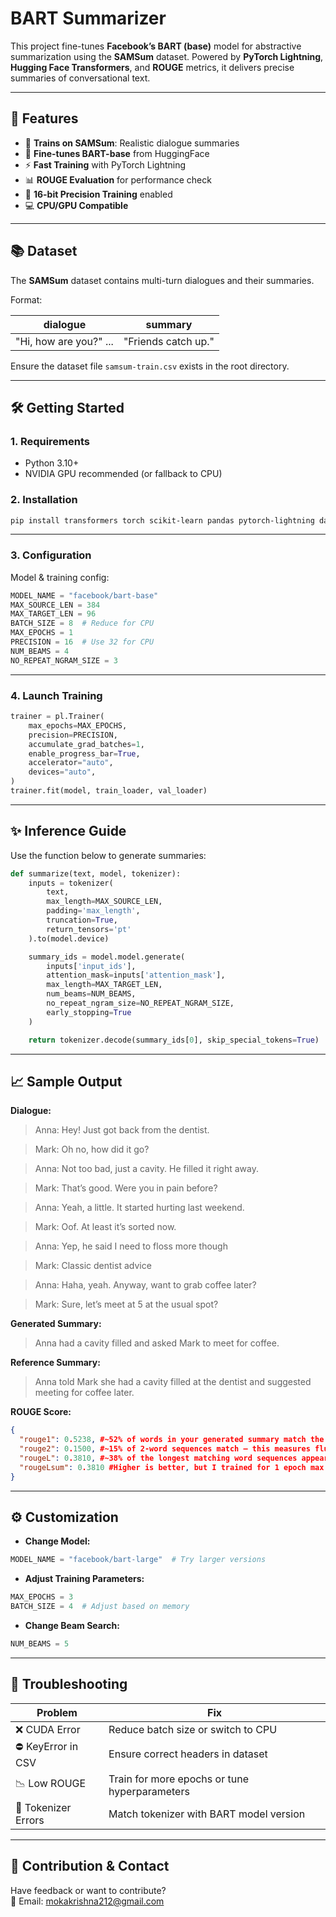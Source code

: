 #  BART Summarizer

This project fine-tunes **Facebook’s BART (base)** model for abstractive summarization using the **SAMSum** dataset. Powered by **PyTorch Lightning**, **Hugging Face Transformers**, and **ROUGE** metrics, it delivers precise summaries of conversational text.

---

## 🚀 Features

- 🧾 **Trains on SAMSum**: Realistic dialogue summaries  
- 🤖 **Fine-tunes BART-base** from HuggingFace  
- ⚡ **Fast Training** with PyTorch Lightning  
- 📊 **ROUGE Evaluation** for performance check  
- 🧪 **16-bit Precision Training** enabled  
- 💻 **CPU/GPU Compatible**

---

## 📚 Dataset

The **SAMSum** dataset contains multi-turn dialogues and their summaries.

Format:

| dialogue | summary |
|---------|---------|
| "Hi, how are you?" ... | "Friends catch up." |

Ensure the dataset file `samsum-train.csv` exists in the root directory.

---

## 🛠️ Getting Started

### 1. Requirements

- Python 3.10+
- NVIDIA GPU recommended (or fallback to CPU)

### 2. Installation

```bash
pip install transformers torch scikit-learn pandas pytorch-lightning datasets rouge-score evaluate
```

---

### 3. Configuration

Model & training config:

```python
MODEL_NAME = "facebook/bart-base"
MAX_SOURCE_LEN = 384
MAX_TARGET_LEN = 96
BATCH_SIZE = 8  # Reduce for CPU
MAX_EPOCHS = 1
PRECISION = 16  # Use 32 for CPU
NUM_BEAMS = 4
NO_REPEAT_NGRAM_SIZE = 3
```

---

### 4. Launch Training

```python
trainer = pl.Trainer(
    max_epochs=MAX_EPOCHS,
    precision=PRECISION,
    accumulate_grad_batches=1,
    enable_progress_bar=True,
    accelerator="auto",
    devices="auto",
)
trainer.fit(model, train_loader, val_loader)
```

---

## ✨ Inference Guide

Use the function below to generate summaries:

```python
def summarize(text, model, tokenizer):
    inputs = tokenizer(
        text,
        max_length=MAX_SOURCE_LEN,
        padding='max_length',
        truncation=True,
        return_tensors='pt'
    ).to(model.device)

    summary_ids = model.model.generate(
        inputs['input_ids'],
        attention_mask=inputs['attention_mask'],
        max_length=MAX_TARGET_LEN,
        num_beams=NUM_BEAMS,
        no_repeat_ngram_size=NO_REPEAT_NGRAM_SIZE,
        early_stopping=True
    )

    return tokenizer.decode(summary_ids[0], skip_special_tokens=True)
```

---

## 📈 Sample Output

**Dialogue:**

> Anna: Hey! Just got back from the dentist.

> Mark: Oh no, how did it go?

> Anna: Not too bad, just a cavity. He filled it right away.

> Mark: That’s good. Were you in pain before?

> Anna: Yeah, a little. It started hurting last weekend.

> Mark: Oof. At least it’s sorted now.

> Anna: Yep, he said I need to floss more though

> Mark: Classic dentist advice

> Anna: Haha, yeah. Anyway, want to grab coffee later?

> Mark: Sure, let’s meet at 5 at the usual spot?

**Generated Summary:**

> Anna had a cavity filled and asked Mark to meet for coffee.

**Reference Summary:**

> Anna told Mark she had a cavity filled at the dentist and suggested meeting for coffee later.

**ROUGE Score:**

```json
{
  "rouge1": 0.5238, #~52% of words in your generated summary match the reference summary
  "rouge2": 0.1500, #~15% of 2-word sequences match — this measures fluency and some coherence
  "rougeL": 0.3810, #~38% of the longest matching word sequences appear in the same order
  "rougeLsum": 0.3810 #Higher is better, but I trained for 1 epoch max. For better results, train for 3-4 Epoch.
}
```

---

## ⚙️ Customization

- **Change Model:**
```python
MODEL_NAME = "facebook/bart-large"  # Try larger versions
```

- **Adjust Training Parameters:**
```python
MAX_EPOCHS = 3
BATCH_SIZE = 4  # Adjust based on memory
```

- **Change Beam Search:**
```python
NUM_BEAMS = 5
```

---

## 🔧 Troubleshooting

| Problem | Fix |
|--------|-----|
| ❌ CUDA Error | Reduce batch size or switch to CPU |
| ⛔ KeyError in CSV | Ensure correct headers in dataset |
| 📉 Low ROUGE | Train for more epochs or tune hyperparameters |
| 🚫 Tokenizer Errors | Match tokenizer with BART model version |

---

## 🤝 Contribution & Contact

Have feedback or want to contribute?  
📧 Email: [mokakrishna212@gmail.com](mailto:mokakrishna212@gmail.com)
